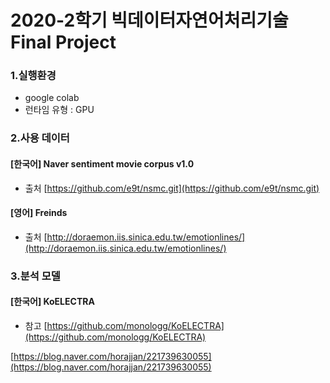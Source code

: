 # 2020-2학기 빅데이터자연어처리기술 Final Project


### 1.실행환경 
- google colab 
- 런타임 유형 : GPU 


### 2.사용 데이터 
#### [한국어] Naver sentiment movie corpus v1.0
- 출처 
<t>[https://github.com/e9t/nsmc.git](https://github.com/e9t/nsmc.git)
  
#### [영어] Freinds 
- 출처 
<t>[http://doraemon.iis.sinica.edu.tw/emotionlines/](http://doraemon.iis.sinica.edu.tw/emotionlines/)


### 3.분석 모델 
#### [한국어] KoELECTRA
- 참고
<t>[https://github.com/monologg/KoELECTRA](https://github.com/monologg/KoELECTRA)



<t>[https://blog.naver.com/horajjan/221739630055](https://blog.naver.com/horajjan/221739630055)
